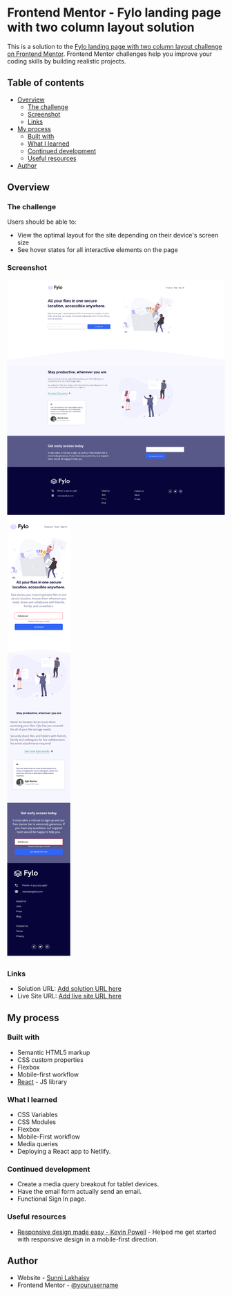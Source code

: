 # Frontend Mentor - Fylo landing page with two column layout solution

This is a solution to the [Fylo landing page with two column layout challenge on Frontend Mentor](https://www.frontendmentor.io/challenges/fylo-landing-page-with-two-column-layout-5ca5ef041e82137ec91a50f5). Frontend Mentor challenges help you improve your coding skills by building realistic projects.

## Table of contents

- [Overview](#overview)
  - [The challenge](#the-challenge)
  - [Screenshot](#screenshot)
  - [Links](#links)
- [My process](#my-process)
  - [Built with](#built-with)
  - [What I learned](#what-i-learned)
  - [Continued development](#continued-development)
  - [Useful resources](#useful-resources)
- [Author](#author)

## Overview

### The challenge

Users should be able to:

- View the optimal layout for the site depending on their device's screen size
- See hover states for all interactive elements on the page

### Screenshot

![](./screenshots/desktop.png)
![](./screenshots/mobile.png)

### Links

- Solution URL: [Add solution URL here](https://your-solution-url.com)
- Live Site URL: [Add live site URL here](https://your-live-site-url.com)

## My process

### Built with

- Semantic HTML5 markup
- CSS custom properties
- Flexbox
- Mobile-first workflow
- [React](https://reactjs.org/) - JS library

### What I learned

- CSS Variables
- CSS Modules
- Flexbox
- Mobile-First workflow
- Media queries
- Deploying a React app to Netlify.

### Continued development

- Create a media query breakout for tablet devices.
- Have the email form actually send an email.
- Functional Sign In page.

### Useful resources

- [Responsive design made easy - Kevin Powell](https://www.youtube.com/watch?v=bn-DQCifeQQ) - Helped me get started with responsive design in a mobile-first direction.

## Author

- Website - [Sunni Lakhaisy](https://www.your-site.com)
- Frontend Mentor - [@yourusername](https://www.frontendmentor.io/profile/Starfloat)
<!-- - Twitter - [@yourusername](https://www.twitter.com/yourusername) -->
